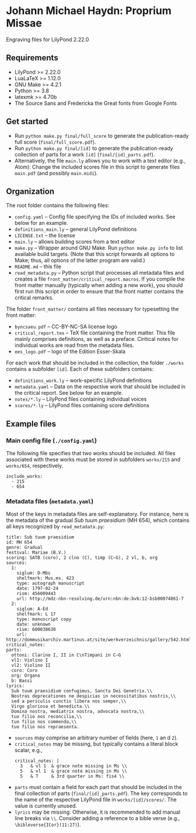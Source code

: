 # Johann Michael Haydn: Proprium Missae

Engraving files for LilyPond 2.22.0


## Requirements

* LilyPond >= 2.22.0
* LuaLaTeX >= 1.12.0
* GNU Make >= 4.2.1
* Python >= 3.8
* latexmk >= 4.70b
* The Source Sans and Fredericka the Great fonts from Google Fonts


## Get started

* Run `python make.py final/full_score` to generate the publication-ready full score (`final/full_score.pdf`).
* Run `python make.py final/[id]` to generate the publication-ready collection of parts for a work `[id]` (`final/[id]_parts.pdf`).
* Alternatively, the file `main.ly` allows you to work with a text editor (e.g., Atom): Change the included scores file in this script to generate files `main.pdf` (and possibly `main.midi`).


## Organization

The root folder contains the following files:
* `config.yaml` – Config file specifying the IDs of included works. See below for an example.
* `definitions_main.ly` – general LilyPond definitions
* `LICENSE.txt` – the license
* `main.ly` – allows building scores from a text editor
* `make.py` – Wrapper around GNU Make. Run `python make.py info` to list available build targets. (Note that this script forwards all options to Make; thus, all options of the latter program are valid.)
* `README.md` – this file
* `read_metadata.py` – Python script that processes all metadata files and creates a file `front_matter/critical_report.macros`. If you compile the front matter manually (typically when adding a new work), you should first run this script in order to ensure that the front matter contains the critical remarks.

The folder `front_matter/` contains all files necessary for typesetting the front matter:
* `byncsaeu.pdf` – CC-BY-NC-SA license logo
* `critical_report.tex` – TeX file containing the front matter. This file mainly comprises definitions, as well as a preface. Ciritical notes for individual works are read from the metadata files.
* `ees_logo.pdf` – logo of the Edition Esser-Skala

For each work that should be included in the collection, the folder `./works` contains a subfolder `[id]`. Each of these subfolders contains:
* `definitions_work.ly` – work-specific LilyPond definitions
* `metadata.yaml` – Data on the respective work that should be included in the critical report. See below for an example.
* `notes/*.ly` – LilyPond files containing individual voices
* `scores/*.ly` – LilyPond files containing score definitions


## Example files

### Main config file (`./config.yaml`)

The following file specifies that two works should be included. All files associated with these works must be stored in subfolders `works/215` and `works/654`, respectively.

```
include_works:
  - 215
  - 654
```


### Metadata files (`metadata.yaml`)

Most of the keys in metadata files are self-explanatory. For instance, here is the metadata of the gradual *Sub tuum praesidium* (MH 654), which contains all keys recognized by `read_metadata.py`:
```
title: Sub tuum praesidium
id: MH 654
genre: Gradual
festival: Mariae (B.V.)
scoring: SATB (coro), 2 clno (C), timp (C–G), 2 vl, b, org
sources:
  1:
    siglum: D-Mbs
    shelfmark: Mus.ms. 423
    type: autograph manuscript
    date: 1797-02-24
    rism: 456009443
    url: http://mdz-nbn-resolving.de/urn:nbn:de:bvb:12-bsb00074861-7
  2:
    siglum: A-Ed
    shelfmark: L 17
    type: manuscript copy
    date: unknown
    rism: 600038630
    url: http://dommusikarchiv.martinus.at/site/werkverzeichnis/gallery/542.html
critical_notes:
parts:
  ottoni: Clarino I, II in C\nTimpani in C–G
  vl1: Violino I
  vl2: Violino II
  coro: Coro
  org: Organo
  b: Bassi
lyrics:
  Sub tuum praesidium confugimus, Sancta Dei Genetrix.\\
  Nostras deprecationes ne despicias in necessitatibus nostris,\\
  sed a periculis cunctis libera nos semper,\\
  Virgo gloriosa et benedicta.\\
  Domina nostra, mediatrix nostra, advocata nostra,\\
  tuo filio nos reconcilia,\\
  tuo filio nos commenda,\\
  tuo filio nos repraesenta.
```

* `sources` may comprise an arbitrary number of fields (here, `1` an d `2`).
* `critical_notes` may be missing, but typically contains a literal block scalar, e.g.,
  ```
  critical_notes: |
    3   & vl 1  & grace note missing in Ms \\
    5   & vl 1  & grace note missing in Ms \\
    5   & T     & 3rd quarter in Ms: fis4 \\
  ```
* `parts` must contain a field for each part that should be included in the final collection of parts (`final/[id]_parts.pdf`). The key corresponds to the name of the respective LilyPond file in `works/[id]/scores/`. The value is currently unused.
* `lyrics` may be missing. Otherwise, it is recommended to add manual line breaks via `\\`. Consider adding a reference to a bible verse (e.g., `\bibleverse{ICor}(11:27)`).
